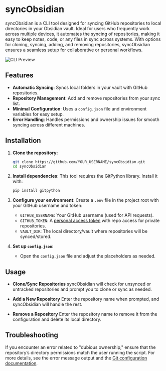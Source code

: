 # syncObsidian

syncObsidian is a CLI tool designed for syncing GitHub repositories to local directories in your Obsidian vault. Ideal for users who frequently work across multiple devices, it automates the syncing of repositories, making it easy to keep notes, code, or any files in sync across systems. With options for cloning, syncing, adding, and removing repositories, syncObsidian ensures a seamless setup for collaborative or personal workflows.

![CLI Preview](https://i.imgur.com/oDB1IJD.png)

## Features
- **Automatic Syncing**: Syncs local folders in your vault with GitHub repositories.
- **Repository Management**: Add and remove repositories from your sync list.
- **Minimal Configuration**: Uses a `config.json` file and environment variables for easy setup.
- **Error Handling**: Handles permissions and ownership issues for smooth syncing across different machines.

## Installation

1. **Clone the repository:**
   ```bash
   git clone https://github.com/YOUR_USERNAME/syncObsidian.git
   cd syncObsidian
   ```

2. **Install dependencies**:
   This tool requires the GitPython library. Install it with:
   ```bash
   pip install gitpython
   ```

3. **Configure your environment**:
   Create a `.env` file in the project root with your GitHub username and token:
   - `GITHUB_USERNAME`: Your GitHub username (used for API requests).
   - `GITHUB_TOKEN`: A [personal access token](https://docs.github.com/en/authentication/keeping-your-account-and-data-secure/managing-your-personal-access-tokens) with repo access for private repositories.
   - `VAULT_DIR`: The local directory/vault where repositories will be synced/stored.

4. **Set up `config.json`:**
   - Open the `config.json` file and adjust the placeholders as needed.

## Usage

- **Clone/Sync Repositories**
   syncObsidian will check for unsynced or untracked repositories and prompt you to clone or sync as needed.

- **Add a New Repository**
   Enter the repository name when prompted, and syncObsidian will handle the rest.

- **Remove a Repository**
   Enter the repository name to remove it from the configuration and delete its local directory.

## Troubleshooting

If you encounter an error related to "dubious ownership," ensure that the repository’s directory permissions match the user running the script. For more details, see the error message output and the [Git configuration documentation](https://git-scm.com/docs/git-config).
